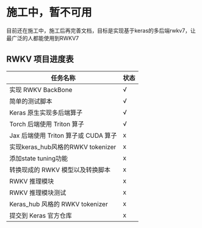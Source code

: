 # 施工中，暂不可用

目前还在施工中，施工后再完善文档，目标是实现基于keras的多后端rwkv7，让最广泛的人都能使用到RWKV7
## RWKV 项目进度表

| 任务名称                         | 状态 |
| -------------------------------- | ---- |
| 实现 RWKV BackBone                   | √    |
| 简单的测试脚本                             | √    |
| Keras 原生实现多后端算子         | √    |
| Torch 后端使用 Triton 算子       | √    |
| Jax 后端使用 Triton 算子或 CUDA 算子 | x    |
| 实现keras_hub风格的RWKV tokenizer | x    |
| 添加state tuning功能 | x    |
| 转换现成的 RWKV 模型以及转换脚本 | x    |
| RWKV 推理模块                     | x    |
| RWKV 推理模块测试                 | x    |
| Keras_hub 风格的 RWKV tokenizer  | x    |
| 提交到 Keras 官方仓库             | x    |